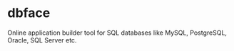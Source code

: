 dbface
======

Online application builder tool for SQL databases like MySQL, PostgreSQL, Oracle, SQL Server etc.
